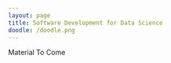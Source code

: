 ```yaml
---
layout: page
title: Software Development for Data Science
doodle: /doodle.png
---
```


Material To Come
